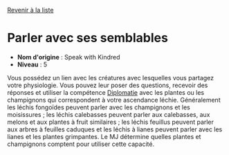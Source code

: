 [Revenir à la liste](..)

# Parler avec ses semblables

 * **Nom d'origine** : Speak with Kindred
 * **Niveau** : 5


<p><span id="ctl00_MainContent_DetailedOutput">Vous possédez un lien avec les créatures avec lesquelles vous partagez votre physiologie. Vous pouvez leur poser des questions, recevoir des réponses et utiliser la compétence <a href="https://2e.aonprd.com/Skills.aspx?ID=6">Diplomatie</a> avec les plantes ou les champignons qui correspondent à votre ascendance léchie. Généralement les léchis fongoïdes peuvent parler avec les champignons et les moisissures ; les léchis calebasses peuvent parler aux calebasses, aux melons et aux plantes à fruit similaires ; les léchis feuillus peuvent parler aux arbres à feuilles caduques et les léchis à lianes peuvent parler avec les lianes et les plantes grimpantes. Le MJ détermine quelles plantes et champignons comptent pour utiliser cette capacité.&nbsp;</span></p>